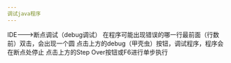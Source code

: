```yaml
---
调试java程序
---  
```

IDE--->断点调试（debug调试）
在程序可能出现错误的哪一行最前面（行数前）双击，会出现一个圆
点击上方的debug（甲壳虫）按钮，调试程序，程序会在断点处停止
点击上方的Step Over按钮或F6进行单步执行
